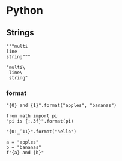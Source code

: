 # Python

## Strings
```
"""multi
line
string"""
```
```
"multi\
 line\
 string"
```

### format
```
"{0} and {1}".format("apples", "bananas")
```
```
from math import pi
"pi is {:.3f}".format(pi)
```
```
"{0:_^11}".format("hello")
```
```
a = "apples"
b = "bananas"
f"{a} and {b}"
```
